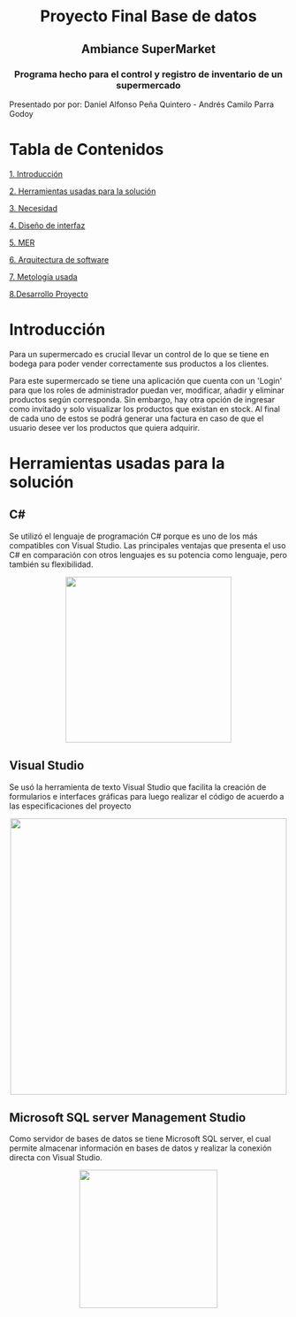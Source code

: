 <h1 align="center">Proyecto Final Base de datos</h1>
<h2 align="center"> Ambiance SuperMarket </h2>
<h3 align="center"> Programa hecho para el control y registro de inventario de un supermercado</h3>
 Presentado por por: 
    Daniel Alfonso Peña Quintero - Andrés Camilo Parra Godoy
    
# Tabla de Contenidos
[1. Introducción](#introducción)

[2. Herramientas usadas para la solución](#herramientas-usadas-para-la-solución)

[3. Necesidad](#necesidad)

[4. Diseño de interfaz](#diseño-de-interfaz)

[5. MER](#mer)

[6. Arquitectura de software](#arquitectura-de-software)

[7. Metología usada](#metodologia-usada)

[8.Desarrollo Proyecto](#Desarrollo-Proyecto)

# Introducción
Para un supermercado es crucial llevar un control de lo que se tiene en bodega para poder vender correctamente sus productos a los clientes. 

Para este supermercado se tiene una aplicación que cuenta con un 'Login' para que los roles de administrador puedan ver, modificar, añadir y eliminar productos según corresponda. Sin embargo, hay otra opción de ingresar como invitado y solo visualizar los productos que existan en stock. Al final de cada uno de estos se podrá generar una factura en caso de que el usuario desee ver los productos que quiera adquirir.

# Herramientas usadas para la solución
<h2>C#</h2>
Se utilizó el lenguaje de programación C# porque es uno de los más compatibles con Visual Studio. Las principales ventajas que presenta el uso C# en comparación con otros lenguajes es su potencia como lenguaje, pero también su flexibilidad.


<p align="center">
<img src="https://www.uniempresarial.edu.co/wp-content/uploads/2020/10/Programacion-con-Visual-C.jpg" width="300">
</p>
<h2> Visual Studio </h2> 

Se usó la herramienta de texto Visual Studio que facilita la creación de formularios e interfaces gráficas para luego realizar el código de acuerdo a las especificaciones del proyecto

<p align="center">
 <img src="https://www.softzone.es/app/uploads-softzone.es/2021/04/Programacion-Visual-Studio.jpg" width="500">
</p>
<h2> Microsoft SQL server Management Studio </h2> 

Como servidor de bases de datos se tiene Microsoft SQL server, el cual permite almacenar información en bases de datos y realizar la conexión directa con Visual Studio.

<p align="center">
<img src="https://miro.medium.com/max/402/1*KTDZHTVaVbvbyhIf2PmBAw.png" width="250">
</p>
